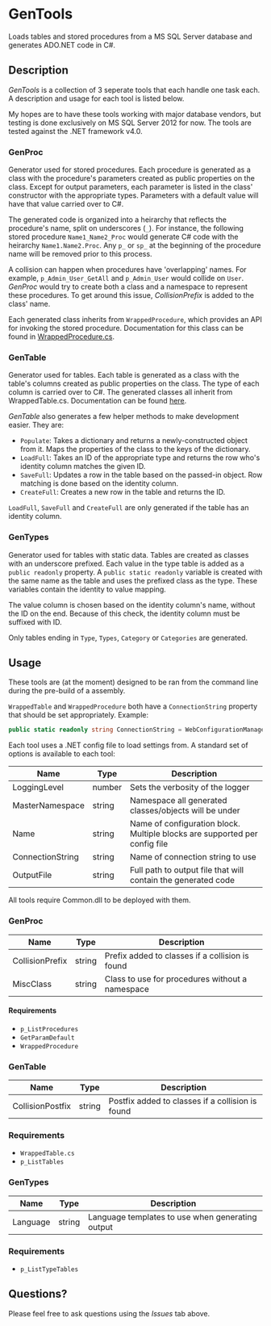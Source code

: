 GenTools
========

Loads tables and stored procedures from a MS SQL Server database and generates ADO.NET code in C#.

Description
-----------

*GenTools* is a collection of 3 seperate tools that each handle one task each. A description and usage for each tool is listed below.

My hopes are to have these tools working with major database vendors, but testing is done exclusively on MS SQL Server 2012 for now. The tools are tested against the .NET framework v4.0.

### GenProc

Generator used for stored procedures. Each procedure is generated as a class with the procedure's parameters created as public properties on the class. Except for output parameters, each parameter is listed in the class' constructor with the appropriate types. Parameters with a default value will have that value carried over to C#.

The generated code is organized into a heirarchy that reflects the procedure's name, split on underscores (`_`). For instance, the following stored procedure `Name1_Name2_Proc` would generate C# code with the heirarchy `Name1.Name2.Proc`. Any `p_` or `sp_` at the beginning of the procedure name will be removed prior to this process.

A collision can happen when procedures have 'overlapping' names. For example, `p_Admin_User_GetAll` and `p_Admin_User` would collide on `User`. *GenProc* would try to create both a class and a namespace to represent these procedures. To get around this issue, *CollisionPrefix* is added to the class' name.

Each generated class inherits from `WrappedProcedure`, which provides an API for invoking the stored procedure. Documentation for this class can be found in [WrappedProcedure.cs](https://github.com/chris-cartwright/GenTools/blob/master/GenProc/Templates/Files/WrappedProcedure.cs).

### GenTable

Generator used for tables. Each table is generated as a class with the table's columns created as public properties on the class. The type of each column is carried over to C#. The generated classes all inherit from WrappedTable.cs. Documentation can be found [here](https://github.com/chris-cartwright/GenTools/blob/master/GenTable/Templates/Files/WrappedTable.cs).

*GenTable* also generates a few helper methods to make development easier. They are:

 * `Populate`: Takes a dictionary and returns a newly-constructed object from it. Maps the properties of the class to the keys of the dictionary.
 * `LoadFull`: Takes an ID of the appropriate type and returns the row who's identity column matches the given ID.
 * `SaveFull`: Updates a row in the table based on the passed-in object. Row matching is done based on the identity column.
 * `CreateFull`: Creates a new row in the table and returns the ID.

`LoadFull`, `SaveFull` and `CreateFull` are only generated if the table has an identity column.

### GenTypes

Generator used for tables with static data. Tables are created as classes with an underscore prefixed. Each value in the type table is added as a `public readonly` property. A `public static readonly` variable is created with the same name as the table and uses the prefixed class as the type. These variables contain the identity to value mapping.

The value column is chosen based on the identity column's name, without the ID on the end. Because of this check, the identity column must be suffixed with ID.

Only tables ending in `Type`, `Types`, `Category` or `Categories` are generated.

Usage
-----

These tools are (at the moment) designed to be ran from the command line during the pre-build of a assembly.

`WrappedTable` and `WrappedProcedure` both have a `ConnectionString` property that should be set appropriately. Example: 
```C#
public static readonly string ConnectionString = WebConfigurationManager.ConnectionStrings["SomeConnection"];
```

Each tool uses a .NET config file to load settings from. A standard set of options is available to each tool:

| Name             | Type   | Description |
|------------------|--------|---|
| LoggingLevel     | number | Sets the verbosity of the logger |
| MasterNamespace  | string | Namespace all generated classes/objects will be under |
| Name             | string | Name of configuration block. Multiple blocks are supported per config file |
| ConnectionString | string | Name of connection string to use |
| OutputFile       | string | Full path to output file that will contain the generated code |

All tools require Common.dll to be deployed with them.

### GenProc

| Name            | Type   | Description |
|-----------------|--------|---|
| CollisionPrefix | string | Prefix added to classes if a collision is found |
| MiscClass       | string | Class to use for procedures without a namespace |

#### Requirements

 * `p_ListProcedures`
 * `GetParamDefault`
 * `WrappedProcedure`

### GenTable

| Name             | Type   | Description |
|------------------|--------|---|
| CollisionPostfix | string | Postfix added to classes if a collision is found |

### Requirements

 * `WrappedTable.cs`
 * `p_ListTables`

### GenTypes

| Name     | Type   | Description |
|----------|--------|---|
| Language | string | Language templates to use when generating output |

### Requirements

 * `p_ListTypeTables`

Questions?
----------

Please feel free to ask questions using the *Issues* tab above.

